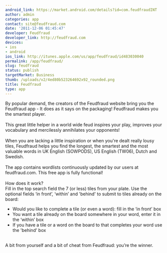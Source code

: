 ```yaml
---
android_link: https://market.android.com/details?id=com.feudfraudINT
author: admin
categories: app
contact: site@feudfraud.com
date: '2011-12-06 01:45:47'
developer: Feudfraud
developer_link: http://feudfraud.com
devices: 
- ios
- android
ios_link: http://itunes.apple.com/us/app/feudfraud/id483030040
permalink: /app/feudfraud/
slug: feudfraud
status: publish
targetMarket: Business
thumb: /uploads/v2/4ed80b523264692x92_rounded.png
title: Feudfraud
type: app
---
```


By popular demand, the creators of the Feudfraud website bring you the Feudfraud app - It does as it says on the packaging! Feudfraud makes you the smartest player.<Br />
<Br />
This great little helper in a world wide feud inspires your play, improves your vocabulary and mercilessly annihilates your opponents!
<Br /><Br />
When you are lacking a little inspiration or when you're dealt really lousy tiles, Feudfraud helps you find the longest, the smartest and the most valuable words in UK English (SOWPODS), US English (TW06), Dutch and Swedish.
<Br /><Br />
The app contains wordlists continuously updated by our users at feudfraud.com. This free app is fully functional!
<Br /><Br />
How does it work?<Br />
Fill in the top search field the 7 (or less) tiles from your plate. Use the optional fields ‘in front’, ‘within’ and 'behind' to submit to tiles already on the board:<Br />
- Would you like to complete a tile (or even a word): fill in the ‘in front’ box<Br />
- You want a tile already on the board somewhere in your word, enter it in the ‘within’ box<Br />
- If you have a tile or a word on the board to that completes your word use the 'behind' box<Br />
<Br />
A bit from yourself and a bit of cheat from Feudfraud: you’re the winner.